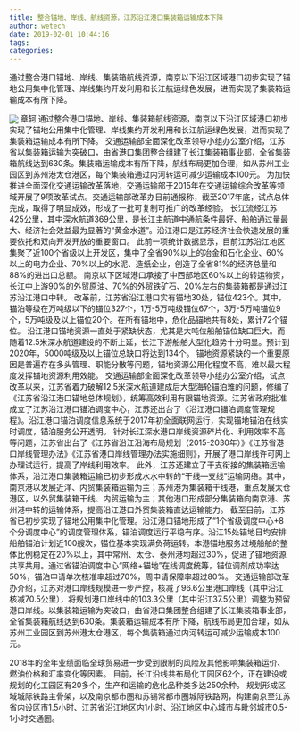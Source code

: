 ```yaml
---
title: 整合锚地、岸线、航线资源，江苏沿江港口集装箱运输成本下降
author: wetech
date: 2019-02-01 10:44:16
tags: 
categories: 
---
```

通过整合港口锚地、岸线、集装箱航线资源，南京以下沿江区域港口初步实现了锚地公用集中化管理、岸线集约开发利用和长江航运绿色发展，进而实现了集装箱运输成本有所下降。
<!-- more -->
<img align="center" border="0" src="https://imgcdn.yicai.com/uppics/images/2019/02/b5c8075fec665c7811299365f84d1f57.jpg" />
章轲
通过整合港口锚地、岸线、集装箱航线资源，南京以下沿江区域港口初步实现了锚地公用集中化管理、岸线集约开发利用和长江航运绿色发展，进而实现了集装箱运输成本有所下降。
交通运输部全面深化改革领导小组办公室介绍，江苏省以集装箱运输为突破口，由省港口集团整合组建了长江集装箱事业部，全省集装箱航线达到630条。集装箱运输成本有所下降，航线布局更加合理，如从苏州工业园区到苏州港太仓港区，每个集装箱通过内河转运可减少运输成本100元。
为加快推进全面深化交通运输改革落地，交通运输部于2015年在交通运输综合改革等领域开展了9项改革试点。交通运输部改革办日前通报称，截至2017年底，试点总体完成，取得了明显成效，形成了一批可复制可推广的改革经验。
长江流经江苏425公里，其中深水航道369公里，是长江主航道中通航条件最好、船舶通过量最大、经济社会效益最为显著的“黄金水道”。沿江港口是江苏经济社会快速发展的重要依托和双向开发开放的重要窗口。
此前一项统计数据显示，目前江苏沿江地区集聚了近100个省级以上开发区，集中了全省90%以上的冶金和石化企业、60%以上的电力企业、70%以上的水泥、造纸企业，创造了全省81%的经济总量和88%的进出口总额。
南京以下区域港口承接了中西部地区60%以上的转运物资，长江中上游90%的外贸原油、70%的外贸铁矿石、20%左右的集装箱都是通过江苏沿江港口中转。
改革前，江苏省沿江港口实有锚地30处，锚位423个。其中，锚泊等级在万吨级以下的锚位327个，1万-5万吨级锚位67个，3万-5万吨锚位9个，5万吨级及以上锚位20个。在所有锚地中，危化品锚地共有8处，累计72个锚位。
沿江港口锚地资源一直处于紧缺状态，尤其是大吨位船舶锚位缺口巨大。而随着12.5米深水航道建设的不断上延，长江下游船舶大型化趋势十分明显。预计到2020年，5000吨级及以上锚位总缺口将达到134个。
锚地资源紧缺的一个重要原因是普遍存在多头管理、职能分散等问题，锚地资源公用化程度不高，难以最大程度发挥锚地资源利用效能。
交通运输部全面深化改革领导小组办公室介绍，试点改革以来，江苏省着力破解12.5米深水航道建成后大型海轮锚泊难的问题，修编了《江苏省沿江港口锚地总体规划》，统筹高效利用有限锚地资源。江苏省政府批准成立了江苏沿江港口锚泊调度中心，江苏还出台了《沿江港口锚泊调度管理规程》。沿江港口锚泊调度信息系统于2017年初全面联网运行，实现锚地锚泊在线实时调度，锚泊服务公开透明。
针对长江深水港口岸线资源碎片化、利用效率不高等问题，江苏省出台了《江苏省沿江沿海布局规划（2015-2030年）》《江苏省港口岸线管理办法》《江苏省港口岸线管理办法实施细则》，开展了港口岸线许可网上办理试运行，提高了岸线利用效率。
此外，江苏还建立了干支衔接的集装箱运输体系，沿江港口集装箱运输已初步形成水水中转的“干线—支线”运输网络。其中，南京港以发展近洋、内贸集装箱运输为主；苏州港为集装箱干线港，重点发展太仓港区，以外贸集装箱干线、内贸运输为主；其他港口形成部分集装箱向南京港、苏州港中转的运输体系，提高沿江港口外贸集装箱直达运输能力。
截至目前，江苏省已初步实现了锚地公用集中化管理。沿江港口锚地形成了“1个省级调度中心+8个分调度中心”的调度管理体系，锚泊调度运行平稳有序。沿江15处锚地日均安排船舶锚泊计划近100艘次，锚位基本实现满负荷运转。本港锚地服务过境船舶的整体比例稳定在20%以上，其中常州、太仓、泰州港均超过30%，促进了锚地资源共享共用。通过省锚泊调度中心“网络+锚地”在线调度统筹，锚位调剂成功率达50%，锚泊申请单次核准率超过70%，周申请保障率超过80%。
交通运输部改革办介绍，江苏对港口岸线规模进一步严控，核减了96.6公里港口岸线（其中沿江核减70.5公里），将规划港口岸线中的103.3公里（其中沿江37.5公里）调整为预留港口岸线。以集装箱运输为突破口，由省港口集团整合组建了长江集装箱事业部，全省集装箱航线达到630条。集装箱运输成本有所下降，航线布局更加合理，如从苏州工业园区到苏州港太仓港区，每个集装箱通过内河转运可减少运输成本100元。
 
 
2018年的全年业绩面临全球贸易进一步受到限制的风险及其他影响集装箱运价、燃油价格和汇率变化等因素。
目前，长江沿线共布局化工园区62个，正在建设或规划的化工园区有20多个，生产和运输的危化品种类多达250余种。
规划形成区域城际铁路主骨架，以及南京都市圈和苏锡常都市圈城际铁路网，构建南京至江苏省内设区市1.5小时、江苏省沿江地区内1小时、沿江地区中心城市与毗邻城市0.5-1小时交通圈。
